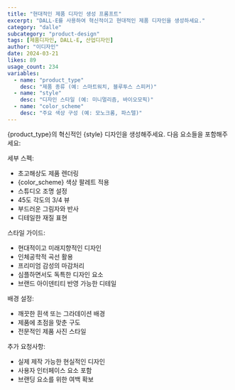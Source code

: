 ```yaml
---
title: "현대적인 제품 디자인 생성 프롬프트"
excerpt: "DALL-E를 사용하여 혁신적이고 현대적인 제품 디자인을 생성하세요."
category: "dalle"
subcategory: "product-design"
tags: [제품디자인, DALL-E, 산업디자인]
author: "이디자인"
date: 2024-03-21
likes: 89
usage_count: 234
variables:
  - name: "product_type"
    desc: "제품 종류 (예: 스마트워치, 블루투스 스피커)"
  - name: "style"
    desc: "디자인 스타일 (예: 미니멀리즘, 바이오모픽)"
  - name: "color_scheme"
    desc: "주요 색상 구성 (예: 모노크롬, 파스텔)"
---
```


{product_type}의 혁신적인 {style} 디자인을 생성해주세요. 다음 요소들을 포함해주세요:

세부 스펙:
- 초고해상도 제품 렌더링
- {color_scheme} 색상 팔레트 적용
- 스튜디오 조명 설정
- 45도 각도의 3/4 뷰
- 부드러운 그림자와 반사
- 디테일한 재질 표현

스타일 가이드:
- 현대적이고 미래지향적인 디자인
- 인체공학적 곡선 활용
- 프리미엄 감성의 마감처리
- 심플하면서도 독특한 디자인 요소
- 브랜드 아이덴티티 반영 가능한 디테일

배경 설정:
- 깨끗한 흰색 또는 그라데이션 배경
- 제품에 초점을 맞춘 구도
- 전문적인 제품 사진 스타일

추가 요청사항:
- 실제 제작 가능한 현실적인 디자인
- 사용자 인터페이스 요소 포함
- 브랜딩 요소를 위한 여백 확보 